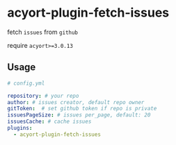 # acyort-plugin-fetch-issues

fetch `issues` from `github`

require `acyort>=3.0.13`

## Usage

```yaml
# config.yml

repository: # your repo
author: # issues creator, default repo owner
gitToken:  # set github token if repo is private
issuesPageSize: # issues per_page, default: 20
issuesCache: # cache issues
plugins:
  - acyort-plugin-fetch-issues

```
